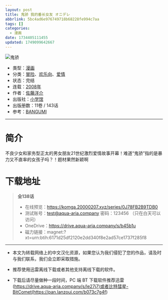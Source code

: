 ```yaml
---
layout: post
title: 鬼骄 我的番长女友 オニデレ
abbrlink: 5bc4ad6e976749718b68228fe994c7aa
tags: []
categories:
  - 漫画
date: 1734405111455
updated: 1749099642667
---
```


![鬼骄](https://ipfs.io/ipfs/QmXN7qyFBoLXegRW1MyK8WXhSh1Y79twvdTRRUSqQjBsYD?filename=%E9%AC%BC%E5%A8%87.jpg)

- 类型：[漫画](/index.php/category/漫画)
- 分类：[冒险](/index.php/category/冒险)、[欢乐向](/index.php/category/欢乐向)、[爱情](/index.php/category/爱情)
- 状态：完结
- 连载：[2008年](/index.php/category/2008年)
- 作者：[佐藤洋介](/index.php/category/佐藤洋介)
- 出版社：[小学馆](/index.php/category/小学馆)
- 出版册数：11卷 / 143话
- 参考：[BANGUMI](https://bangumi.tv/subject/34061)

***

# 简介

不良少女和家务型正太的男女朋友21世纪激烈爱情故事开幕！难道“鬼骄”指的是暴力又不直率的女孩子吗？！题材果然新颖啊

# 下载地址

> **全138话**
>
> - 在线预览：<https://komga.20000207.xyz/series/0J78FB2B9TDB0>
> - 测试账号：<test@aqua-aria.company> 密码：123456 （只在白天可以访问）
> - OneDrive：<https://drive.aqua-aria.company/s/b45b1u>
> - 磁力链接：magnet:?xt=urn:btih:6171d25df2120e2dd340f8e2ad57ce1737f285f8

***

- 本文为转载网络上的中文汉化资源，如果您认为我们侵犯了您的作品，请及时与我们联系，我们会立即采取措施。

- 推荐使用迅雷离线下载或者其他支持离线下载的软件。

- 下载后请尽量做种一段时间，PC 端 BT 下载软件推荐迅雷(<https://drive.aqua-aria.company/s/le27j7)或者比特彗星-BitComet(https://pan.lanzouj.com/b073c7g4f>)
